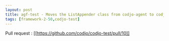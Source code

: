 ```yaml
---
layout: post
title: agf-test - Moves the ListAppender class from codjo-agent to codjo-test
tags: [framework-2-50,codjo-test]
---
```

Pull request : [[https://github.com/codjo/codjo-test/pull/10]]